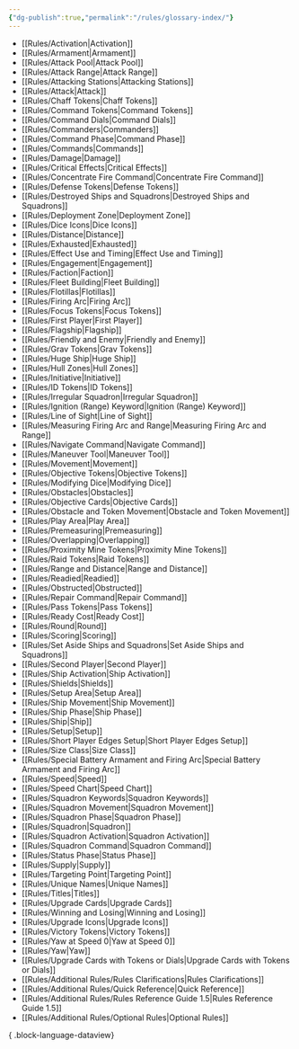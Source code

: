 ```yaml
---
{"dg-publish":true,"permalink":"/rules/glossary-index/"}
---
```


- [[Rules/Activation\|Activation]]
- [[Rules/Armament\|Armament]]
- [[Rules/Attack Pool\|Attack Pool]]
- [[Rules/Attack Range\|Attack Range]]
- [[Rules/Attacking Stations\|Attacking Stations]]
- [[Rules/Attack\|Attack]]
- [[Rules/Chaff Tokens\|Chaff Tokens]]
- [[Rules/Command Tokens\|Command Tokens]]
- [[Rules/Command Dials\|Command Dials]]
- [[Rules/Commanders\|Commanders]]
- [[Rules/Command Phase\|Command Phase]]
- [[Rules/Commands\|Commands]]
- [[Rules/Damage\|Damage]]
- [[Rules/Critical Effects\|Critical Effects]]
- [[Rules/Concentrate Fire Command\|Concentrate Fire Command]]
- [[Rules/Defense Tokens\|Defense Tokens]]
- [[Rules/Destroyed Ships and Squadrons\|Destroyed Ships and Squadrons]]
- [[Rules/Deployment Zone\|Deployment Zone]]
- [[Rules/Dice Icons\|Dice Icons]]
- [[Rules/Distance\|Distance]]
- [[Rules/Exhausted\|Exhausted]]
- [[Rules/Effect Use and Timing\|Effect Use and Timing]]
- [[Rules/Engagement\|Engagement]]
- [[Rules/Faction\|Faction]]
- [[Rules/Fleet Building\|Fleet Building]]
- [[Rules/Flotillas\|Flotillas]]
- [[Rules/Firing Arc\|Firing Arc]]
- [[Rules/Focus Tokens\|Focus Tokens]]
- [[Rules/First Player\|First Player]]
- [[Rules/Flagship\|Flagship]]
- [[Rules/Friendly and Enemy\|Friendly and Enemy]]
- [[Rules/Grav Tokens\|Grav Tokens]]
- [[Rules/Huge Ship\|Huge Ship]]
- [[Rules/Hull Zones\|Hull Zones]]
- [[Rules/Initiative\|Initiative]]
- [[Rules/ID Tokens\|ID Tokens]]
- [[Rules/Irregular Squadron\|Irregular Squadron]]
- [[Rules/Ignition (Range) Keyword\|Ignition (Range) Keyword]]
- [[Rules/Line of Sight\|Line of Sight]]
- [[Rules/Measuring Firing Arc and Range\|Measuring Firing Arc and Range]]
- [[Rules/Navigate Command\|Navigate Command]]
- [[Rules/Maneuver Tool\|Maneuver Tool]]
- [[Rules/Movement\|Movement]]
- [[Rules/Objective Tokens\|Objective Tokens]]
- [[Rules/Modifying Dice\|Modifying Dice]]
- [[Rules/Obstacles\|Obstacles]]
- [[Rules/Objective Cards\|Objective Cards]]
- [[Rules/Obstacle and Token Movement\|Obstacle and Token Movement]]
- [[Rules/Play Area\|Play Area]]
- [[Rules/Premeasuring\|Premeasuring]]
- [[Rules/Overlapping\|Overlapping]]
- [[Rules/Proximity Mine Tokens\|Proximity Mine Tokens]]
- [[Rules/Raid Tokens\|Raid Tokens]]
- [[Rules/Range and Distance\|Range and Distance]]
- [[Rules/Readied\|Readied]]
- [[Rules/Obstructed\|Obstructed]]
- [[Rules/Repair Command\|Repair Command]]
- [[Rules/Pass Tokens\|Pass Tokens]]
- [[Rules/Ready Cost\|Ready Cost]]
- [[Rules/Round\|Round]]
- [[Rules/Scoring\|Scoring]]
- [[Rules/Set Aside Ships and Squadrons\|Set Aside Ships and Squadrons]]
- [[Rules/Second Player\|Second Player]]
- [[Rules/Ship Activation\|Ship Activation]]
- [[Rules/Shields\|Shields]]
- [[Rules/Setup Area\|Setup Area]]
- [[Rules/Ship Movement\|Ship Movement]]
- [[Rules/Ship Phase\|Ship Phase]]
- [[Rules/Ship\|Ship]]
- [[Rules/Setup\|Setup]]
- [[Rules/Short Player Edges Setup\|Short Player Edges Setup]]
- [[Rules/Size Class\|Size Class]]
- [[Rules/Special Battery Armament and Firing Arc\|Special Battery Armament and Firing Arc]]
- [[Rules/Speed\|Speed]]
- [[Rules/Speed Chart\|Speed Chart]]
- [[Rules/Squadron Keywords\|Squadron Keywords]]
- [[Rules/Squadron Movement\|Squadron Movement]]
- [[Rules/Squadron Phase\|Squadron Phase]]
- [[Rules/Squadron\|Squadron]]
- [[Rules/Squadron Activation\|Squadron Activation]]
- [[Rules/Squadron Command\|Squadron Command]]
- [[Rules/Status Phase\|Status Phase]]
- [[Rules/Supply\|Supply]]
- [[Rules/Targeting Point\|Targeting Point]]
- [[Rules/Unique Names\|Unique Names]]
- [[Rules/Titles\|Titles]]
- [[Rules/Upgrade Cards\|Upgrade Cards]]
- [[Rules/Winning and Losing\|Winning and Losing]]
- [[Rules/Upgrade Icons\|Upgrade Icons]]
- [[Rules/Victory Tokens\|Victory Tokens]]
- [[Rules/Yaw at Speed 0\|Yaw at Speed 0]]
- [[Rules/Yaw\|Yaw]]
- [[Rules/Upgrade Cards with Tokens or Dials\|Upgrade Cards with Tokens or Dials]]
- [[Rules/Additional Rules/Rules Clarifications\|Rules Clarifications]]
- [[Rules/Additional Rules/Quick Reference\|Quick Reference]]
- [[Rules/Additional Rules/Rules Reference Guide 1.5\|Rules Reference Guide 1.5]]
- [[Rules/Additional Rules/Optional Rules\|Optional Rules]]

{ .block-language-dataview}

